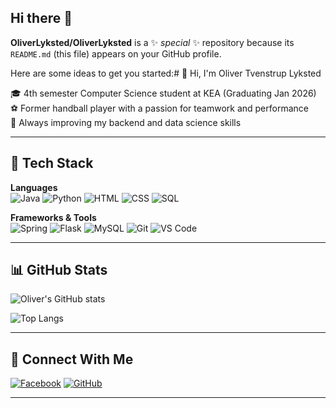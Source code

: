 ## Hi there 👋


**OliverLyksted/OliverLyksted** is a ✨ _special_ ✨ repository because its `README.md` (this file) appears on your GitHub profile.

Here are some ideas to get you started:# 👋 Hi, I'm Oliver Tvenstrup Lyksted

🎓 4th semester Computer Science student at KEA (Graduating Jan 2026)  
⚽ Former handball player with a passion for teamwork and performance  
🔧 Always improving my backend and data science skills

---
## 🧰 Tech Stack

**Languages**  
![Java](https://img.shields.io/badge/-Java-007396?style=flat&logo=java&logoColor=white)
![Python](https://img.shields.io/badge/-Python-3776AB?style=flat&logo=python&logoColor=white)
![HTML](https://img.shields.io/badge/-HTML5-E34F26?style=flat&logo=html5&logoColor=white)
![CSS](https://img.shields.io/badge/-CSS3-1572B6?style=flat&logo=css3&logoColor=white)
![SQL](https://img.shields.io/badge/-SQL-4479A1?style=flat&logo=postgresql&logoColor=white)

**Frameworks & Tools**  
![Spring](https://img.shields.io/badge/-Spring-6DB33F?style=flat&logo=spring&logoColor=white)
![Flask](https://img.shields.io/badge/-Flask-000000?style=flat&logo=flask&logoColor=white)
![MySQL](https://img.shields.io/badge/-MySQL-4479A1?style=flat&logo=mysql&logoColor=white)
![Git](https://img.shields.io/badge/-Git-F05032?style=flat&logo=git&logoColor=white)
![VS Code](https://img.shields.io/badge/-VS%20Code-007ACC?style=flat&logo=visual-studio-code&logoColor=white)

---

## 📊 GitHub Stats

![Oliver's GitHub stats](https://github-readme-stats.vercel.app/api?username=OliverLyksted&show_icons=true&theme=github_dark&hide_border=true)

![Top Langs](https://github-readme-stats.vercel.app/api/top-langs/?username=OliverLyksted&layout=compact&theme=github_dark&hide_border=true)

---

## 🔗 Connect With Me

[![Facebook](https://img.shields.io/badge/Facebook-%231877F2.svg?&style=flat&logo=facebook&logoColor=white)](https://www.facebook.com/oliver.lyksted)
[![GitHub](https://img.shields.io/badge/GitHub-%23121011.svg?&style=flat&logo=github&logoColor=white)](https://github.com/OliverLyksted)

---
